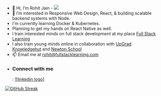 - 👋 Hi, I’m Rohit Jain  - ![](https://komarev.com/ghpvc/?username=rohitjainfsl)
- 👀 I’m interested in Responsive Web Design, React, & building scalable backend systems with Node.
- I'm currently learning Docker & Kubernetes.
- Planning to get my hands on React Native as well.
- I train interested minds on full stack development at my place <a href="https://linkedin.com/company/fullstacklearning">Full Stack Learning</a>
- I also train young minds online in collaboration with <a href="https://www.knowledgehut.com/">UpGrad Knowledgehut</a> and <a href="https://www.newtonschool.co/">Newton School</a>  
- 📫 Email me at <a href="mailto:rohit@fullstacklearning.com">rohit@fullstacklearning.com</a>
- <h3>Connect with me</h3>: <a href="https://linkedin.com/in/entrep-rohit/" target="_blank">![linkedin logo]</a>


[![GitHub Streak](https://streak-stats.demolab.com/?user=rohitjainfsl&theme=dark)](https://git.io/streak-stats)

<!---
rohitjainfsl/rohitjainfsl is a ✨ special ✨ repository because its `README.md` (this file) appears on your GitHub profile.
You can click the Preview link to take a look at your changes.
--->
